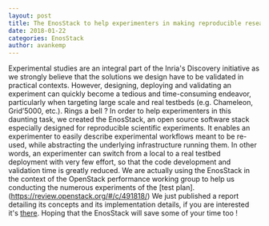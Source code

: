 ```yaml
---
layout: post
title: The EnosStack to help experimenters in making reproducible research
date: 2018-01-22
categories: EnosStack
author: avankemp
---
```


Experimental studies are an integral part of the Inria's Discovery initiative as we strongly believe that the solutions we design have to be validated in practical contexts.
However, designing, deploying and validating an experiment can quickly become a tedious and time-consuming endeavor, particularly when targeting large scale and real testbeds (e.g. Chameleon, Grid’5000, etc.). Rings a bell ?
In order to help experimenters in this daunting task, we created the EnosStack, an open source software stack especially designed for reproducible scientific experiments.
It enables an experimenter to easily  describe experimental  workflows meant to be re-used, while  abstracting  the  underlying  infrastructure  running  them. 
In other words, an experimenter can switch from  a  local  to  a  real  testbed deployment with very few effort, so that the code development and validation time is greatly reduced.
We are actually using the EnosStack in the context of the OpenStack performance working group to help us conducting the numerous experiments of the [test plan]. (https://review.openstack.org/#/c/491818/)
We just published a report detailing its concepts and its implementation details, if you are interested it's [there](https://hal.inria.fr/hal-01689726).
Hoping that the EnosStack will save some of your time too !







